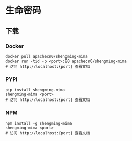 # 生命密码

## 下载

### Docker

```
docker pull apachecn0/shengming-mima
docker run -tid -p <port>:80 apachecn0/shengming-mima
# 访问 http://localhost:{port} 查看文档
```

### PYPI

```
pip install shengming-mima
shengming-mima <port>
# 访问 http://localhost:{port} 查看文档
```

### NPM

```
npm install -g shengming-mima
shengming-mima <port>
# 访问 http://localhost:{port} 查看文档
```